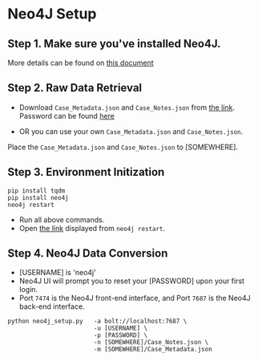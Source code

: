 # Neo4J Setup

## Step 1. Make sure you've installed Neo4J.
More details can be found on [this document](https://shorturl.at/lyKTZ)


## Step 2. Raw Data Retrieval
* Download `Case_Metadata.json` and `Case_Notes.json` from [the link](https://mynbox.nus.edu.sg/u/ttsM25_bDPCk2wz1/435f6f30-4a25-4504-b946-c2ecc5aa877c?l).
Password can be found [here](mailto:mingzhe@nus.edu.sg)

* OR you can use your own `Case_Metadata.json` and `Case_Notes.json`.

Place the `Case_Metadata.json` and `Case_Notes.json` to [SOMEWHERE].

## Step 3. Environment Initization
```shell
pip install tqdm
pip install neo4j
neo4j restart
```
* Run all above commands.
* Open [the link](http://localhost:7474) displayed from `neo4j restart`.

## Step 4. Neo4J Data Conversion
* [USERNAME] is 'neo4j'
* Neo4J UI will prompt you to reset your [PASSWORD] upon your first login.
* Port `7474` is the Neo4J front-end interface, and Port `7687` is the Neo4J back-end interface.

```shell
python neo4j_setup.py   -a bolt://localhost:7687 \
                        -u [USERNAME] \
                        -p [PASSWORD] \
                        -n [SOMEWHERE]/Case_Notes.json \
                        -m [SOMEWHERE]/Case_Metadata.json
```
